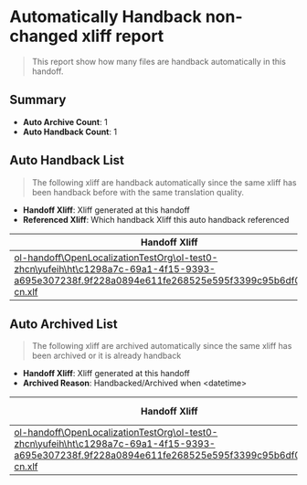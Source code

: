 # Automatically Handback non-changed xliff report
> This report show how many files are handback automatically in this handoff.

## Summary
* **Auto Archive Count**: 1
* **Auto Handback Count**: 1

## Auto Handback List
> The following xliff are handback automatically since the same xliff has been handback before with the same translation quality.

* **Handoff Xliff**: Xliff generated at this handoff
* **Referenced Xliff**: Which handback Xliff this auto handback referenced

| Handoff Xliff | Referenced Xliff | 
| --- | --- | 
| [ol-handoff\OpenLocalizationTestOrg\ol-test0-zhcn\yufeih\ht\c1298a7c-69a1-4f15-9393-a695e307238f.9f228a0894e611fe268525e595f3399c95b6df0c.zh-cn.xlf](https://github.com/OpenLocalizationTestOrg/ol-test0-handoff/blob/deff3a7c8dccb48aa4c86fa068cdfd9e1d903da7/ol-handoff/OpenLocalizationTestOrg/ol-test0-zhcn/yufeih/ht/c1298a7c-69a1-4f15-9393-a695e307238f.9f228a0894e611fe268525e595f3399c95b6df0c.zh-cn.xlf) | [ol-handback\OpenLocalizationTestOrg\ol-test0-zhcn\yufeih\ht\c1298a7c-69a1-4f15-9393-a695e307238f.9f228a0894e611fe268525e595f3399c95b6df0c.zh-cn.xlf](https://github.com/OpenLocalizationTestOrg/ol-test0-handback/blob/a802c5dc1db5b65878ea9531e6ae2416e482d3c0/ol-handback/OpenLocalizationTestOrg/ol-test0-zhcn/yufeih/ht/c1298a7c-69a1-4f15-9393-a695e307238f.9f228a0894e611fe268525e595f3399c95b6df0c.zh-cn.xlf) | 

## Auto Archived List
> The following xliff are archived automatically since the same xliff has been archived or it is already handback

* **Handoff Xliff**: Xliff generated at this handoff
* **Archived Reason**: Handbacked/Archived when &lt;datetime&gt;

| Handoff Xliff | Archived Reason | 
| --- | --- | 
| [ol-handoff\OpenLocalizationTestOrg\ol-test0-zhcn\yufeih\ht\c1298a7c-69a1-4f15-9393-a695e307238f.9f228a0894e611fe268525e595f3399c95b6df0c.zh-cn.xlf](https://github.com/OpenLocalizationTestOrg/ol-test0-handoff/blob/deff3a7c8dccb48aa4c86fa068cdfd9e1d903da7/ol-handoff/OpenLocalizationTestOrg/ol-test0-zhcn/yufeih/ht/c1298a7c-69a1-4f15-9393-a695e307238f.9f228a0894e611fe268525e595f3399c95b6df0c.zh-cn.xlf) | Handbacked | 

